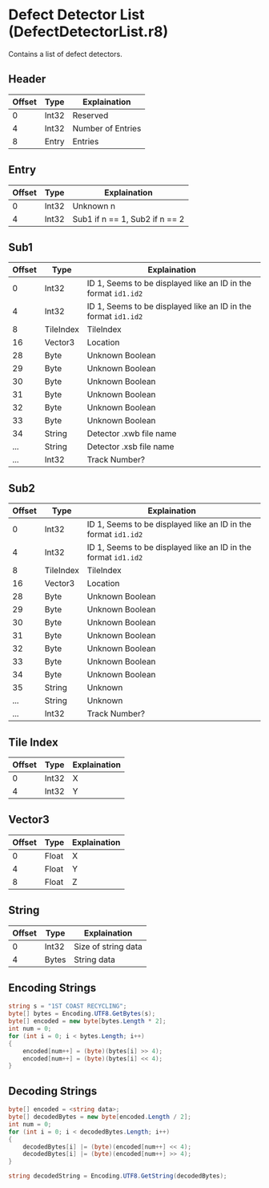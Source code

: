 # Defect Detector List (DefectDetectorList.r8)

Contains a list of defect detectors.

## Header

| Offset | Type  | Explaination      |
| ------ | ----- | ----------------- |
| 0      | Int32 | Reserved          |
| 4      | Int32 | Number of Entries |
| 8      | Entry | Entries           |

## Entry

| Offset | Type  | Explaination                   |
| ------ | ----- | ------------------------------ |
| 0      | Int32 | Unknown n                      |
| 4      | Int32 | Sub1 if n == 1, Sub2 if n == 2 |

## Sub1

| Offset | Type      | Explaination                                                   |
| ------ | --------- | -------------------------------------------------------------- |
| 0      | Int32     | ID 1, Seems to be displayed like an ID in the format `id1.id2` |
| 4      | Int32     | ID 1, Seems to be displayed like an ID in the format `id1.id2` |
| 8      | TileIndex | TileIndex                                                      |
| 16     | Vector3   | Location                                                       |
| 28     | Byte      | Unknown Boolean                                                |
| 29     | Byte      | Unknown Boolean                                                |
| 30     | Byte      | Unknown Boolean                                                |
| 31     | Byte      | Unknown Boolean                                                |
| 32     | Byte      | Unknown Boolean                                                |
| 33     | Byte      | Unknown Boolean                                                |
| 34     | String    | Detector .xwb file name                                        |
| ...    | String    | Detector .xsb file name                                        |
| ...    | Int32     | Track Number?                                                  |

## Sub2

| Offset | Type      | Explaination                                                   |
| ------ | --------- | -------------------------------------------------------------- |
| 0      | Int32     | ID 1, Seems to be displayed like an ID in the format `id1.id2` |
| 4      | Int32     | ID 1, Seems to be displayed like an ID in the format `id1.id2` |
| 8      | TileIndex | TileIndex                                                      |
| 16     | Vector3   | Location                                                       |
| 28     | Byte      | Unknown Boolean                                                |
| 29     | Byte      | Unknown Boolean                                                |
| 30     | Byte      | Unknown Boolean                                                |
| 31     | Byte      | Unknown Boolean                                                |
| 32     | Byte      | Unknown Boolean                                                |
| 33     | Byte      | Unknown Boolean                                                |
| 34     | Byte      | Unknown Boolean                                                |
| 35     | String    | Unknown                                                        |
| ...    | String    | Unknown                                                        |
| ...    | Int32     | Track Number?                                                  |

## Tile Index

| Offset | Type  | Explaination |
| ------ | ----- | ------------ |
| 0      | Int32 | X            |
| 4      | Int32 | Y            |

## Vector3

| Offset | Type  | Explaination |
| ------ | ----- | ------------ |
| 0      | Float | X            |
| 4      | Float | Y            |
| 8      | Float | Z            |

## String

| Offset | Type  | Explaination        |
| ------ | ----- | ------------------- |
| 0      | Int32 | Size of string data |
| 4      | Bytes | String data         |

## Encoding Strings

```c#
string s = "1ST COAST RECYCLING";
byte[] bytes = Encoding.UTF8.GetBytes(s);
byte[] encoded = new byte[bytes.Length * 2];
int num = 0;
for (int i = 0; i < bytes.Length; i++)
{
	encoded[num++] = (byte)(bytes[i] >> 4);
	encoded[num++] = (byte)(bytes[i] << 4);
}
```

## Decoding Strings

```c#
byte[] encoded = <string data>;
byte[] decodedBytes = new byte[encoded.Length / 2];
int num = 0;
for (int i = 0; i < decodedBytes.Length; i++)
{
	decodedBytes[i] |= (byte)(encoded[num++] << 4);
	decodedBytes[i] |= (byte)(encoded[num++] >> 4);
}

string decodedString = Encoding.UTF8.GetString(decodedBytes);
```
